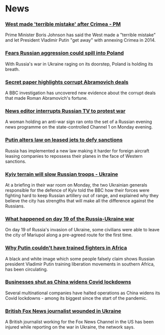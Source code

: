 # News
### [West made 'terrible mistake' after Crimea - PM](https://www.bbc.com/news/uk-60745961)
Prime Minister Boris Johnson has said the West made a "terrible mistake" and let President Vladimir Putin "get away" with annexing Crimea in 2014. 
### [Fears Russian aggression could spill into Poland](https://www.bbc.com/news/world-europe-60746437)
With Russia's war in Ukraine raging on its doorstep, Poland is holding its breath.
### [Secret paper highlights corrupt Abramovich deals](https://www.bbc.com/news/world-europe-60736185)
A BBC investigation has uncovered new evidence about the corrupt deals that made Roman Abramovich's fortune.
### [News editor interrupts Russian TV to protest war](https://www.bbc.com/news/world-europe-60744605)
A woman holding an anti-war sign ran onto the set of a Russian evening news programme on the state-controlled Channel 1 on Monday evening. 
### [Putin alters law on leased jets to defy sanctions](https://www.bbc.com/news/business-60741161)
Russia has implemented a new law making it harder for foreign aircraft leasing companies to repossess their planes in the face of Western sanctions. 
### [Kyiv terrain will slow Russian troops - Ukraine](https://www.bbc.com/news/world-europe-60745493)
At a briefing in their war room on Monday, the two Ukrainian generals responsible for the defence of Kyiv told the BBC how their forces were fighting hard to keep Russian artillery out of range, and explained why they believe the city has strengths that will make all the difference against the Russians.
### [What happened on day 19 of the Russia-Ukraine war](https://www.bbc.com/news/world-europe-60741338)
On day 19 of Russia's invasion of Ukraine, some civilians were able to leave the city of Mariupol along a pre-agreed route for the first time. 
### [Why Putin couldn't have trained fighters in Africa](https://www.bbc.com/news/60705629)
A black and white image which some people falsely claim shows Russian president Vladimir Putin training liberation movements in southern Africa, has been circulating. 
### [Businesses shut as China widens Covid lockdowns](https://www.bbc.com/news/world-asia-china-60703301)
Several multinational companies have halted operations as China widens its Covid lockdowns - among its biggest since the start of the pandemic.
### [British Fox News journalist wounded in Ukraine](https://www.bbc.com/news/world-us-canada-60741229)
A British journalist working for the Fox News Channel in the US has been injured while reporting on the war in Ukraine, the network says.
